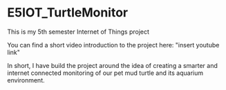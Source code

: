 # E5IOT_TurtleMonitor
This is my 5th semester Internet of Things project

You can find a short video introduction to the project here: "insert youtube link"

In short, I have build the project around the idea of creating a smarter and internet connected monitoring of our pet mud turtle and its aquarium environment.
